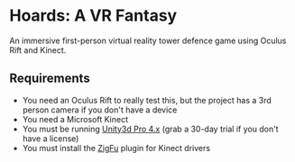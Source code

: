 Hoards: A VR Fantasy
====================

An immersive first-person virtual reality tower defence game using Oculus Rift and Kinect.



Requirements
------------

- You need an Oculus Rift to really test this, but the project has a 3rd person camera if you don't have a device
- You need a Microsoft Kinect
- You must be running [Unity3d Pro 4.x](http://unity3d.com/unity/download) (grab a 30-day trial if you don't have a license)
- You must install the [ZigFu](http://zigfu.com/en/downloads/browserplugin/) plugin for Kinect drivers

